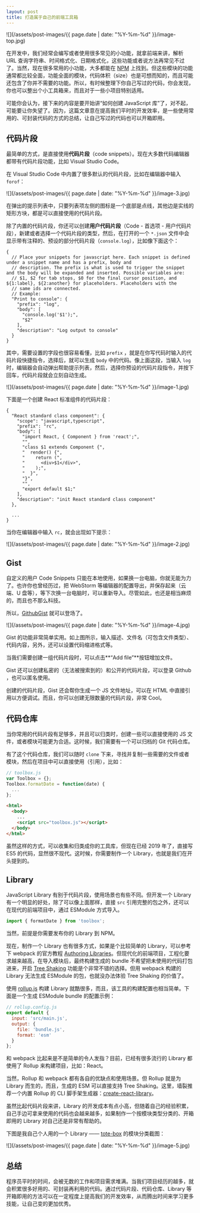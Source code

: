 ```yaml
---
layout: post
title: 打造属于自己的前端工具箱
---
```


![](/assets/post-images/{{ page.date | date: "%Y-%m-%d" }}/image-top.jpg)

在开发中，我们经常会编写或者使用很多常见的小功能，就拿前端来讲，解析 URL 查询字符串、时间格式化、日期格式化，这些功能或者说方法再常见不过了。当然，现在很多常用的小功能，大多都能在 [NPM](https://www.npmjs.com/) 上找到。但这些模块的功能通常都比较全面，功能全面的模块，代码体积（size）也是可想而知的，而且可能还包含了你并不需要的功能。所以，有时候整理下你自己写过的代码，你会发现，你也可以整出个小工具箱来，而且对于一些小项目特别适用。

可能你会认为，接下来的内容是要开始讲“如何创建 JavaScript 库”了，对不起，可能要让你失望了。因为，这篇文章意在提高我们平时的开发效率，是一些使用常用的、可封装代码的方式的总结，让自己写过的代码也可以开箱即用。

## 代码片段

最简单的方式，是直接使用**代码片段**（code snippets）。现在大多数代码编辑器都带有代码片段功能，比如 Visual Studio Code。

在 Visual Studio Code 中内置了很多默认的代码片段，比如在编辑器中输入 `forof`：

![](/assets/post-images/{{ page.date | date: "%Y-%m-%d" }}/image-3.jpg)

在弹出的提示列表中，只要列表项左侧的图标是一个底部是点线，其他边是实线的矩形方块，都是可以直接使用的代码片段。

除了内置的代码片段，你还可以创建**用户代码片段**（Code - 首选项 - 用户代码片段），新建或者选择一个代码片段的类型，然后，在打开的一个 `*.json` 文件中会显示带有注释的、预设的部分代码片段（`console.log`），比如像下面这个：

```
{
  // Place your snippets for javascript here. Each snippet is defined under a snippet name and has a prefix, body and
  // description. The prefix is what is used to trigger the snippet and the body will be expanded and inserted. Possible variables are:
  // $1, $2 for tab stops, $0 for the final cursor position, and ${1:label}, ${2:another} for placeholders. Placeholders with the
  // same ids are connected.
  // Example:
  "Print to console": {
    "prefix": "log",
    "body": [
      "console.log('$1');",
      "$2"
    ],
    "description": "Log output to console"
  }
}
```

其中，需要设置的字段也很容易看懂，比如 `prefix` ，就是在你写代码时输入的代码片段快捷指令，选择后，就可以生成 `body` 中的代码。像上面这段，当输入 `log` 时，编辑器会自动弹出帮助提示列表，然后，选择你预设的代码片段指令，并按下回车，代码片段就会立刻自动生成。

![](/assets/post-images/{{ page.date | date: "%Y-%m-%d" }}/image-1.jpg)

下面是一个创建 React 标准组件的代码片段：

```
{
  "React standard class component": {
    "scope": "javascript,typescript",
    "prefix": "rc",
    "body": [
      "import React, { Component } from 'react';",
      "",
      "class $1 extends Component {",
      "  render() {",
      "    return (",
      "      <div>$1</div>",
      "    );",
      "  }",
      "}",
      "",
      "export default $1;"
    ],
    "description": "init React standard class component"
  },

  ...
}
```

当你在编辑器中输入 `rc`，就会出现如下提示：

![](/assets/post-images/{{ page.date | date: "%Y-%m-%d" }}/image-2.jpg)

## Gist

自定义的用户 Code Snippets 只能在本地使用，如果换一台电脑，你就无能为力了。也许你也曾经历过，把 WebStorm 等编辑器的配置导出，并保存起来（云端、U 盘等），等下次换一台电脑时，可以重新导入。尽管如此，也还是相当麻烦的，而且也不那么科技。

所以，[GithubGist](https://gist.github.com) 就可以登场了。

![](/assets/post-images/{{ page.date | date: "%Y-%m-%d" }}/image-4.jpg)

Gist 的功能非常简单实用。如上图所示，输入描述、文件名（可包含文件类型）、代码内容，另外，还可以设置代码缩进格式等。

当我们需要创建一组代码片段时，可以点击**“Add file”**按钮增加文件。

Gist 还可以创建私密的（无法被搜索到的）和公开的代码片段，可以登录 Github ，也可以匿名使用。

创建的代码片段，Gist 还会帮你生成一个 JS 文件地址，可以在 HTML 中直接引用以方便调试。而且，你可以创建无限数量的代码片段，非常 Cool。

## 代码仓库

当你常用的代码片段有足够多，并且可以归类时，创建一些可以直接使用的 JS 文件，或者模块可能更为合适。这时候，我们需要有一个可以归档的 Git 代码仓库。

有了这个代码仓库，我们可以随时 `clone` 下来，寻找并复制一些需要的文件或者模块，然后在项目中可以直接使用（引用），比如：

```js
// toolbox.js
var Toolbox = {};
Toolbox.formatDate = function(date) {
  ...
};
```

```html
<html>
  <body>
    ...
    <script src="toolbox.js"></script>
  </body>
</html>
```

虽然这样的方式，可以收集和归类成你的工具库，但现在已经 2019 年了，直接写 ES5 的代码，显然很不现代。这时候，你需要制作一个 Library，也就是我们在开头提到的。

## Library

JavaScript Library 有别于代码片段，使用场景也有些不同。但开发一个 Library 有一个明显的好处，除了可以像上面那样，直接 `src` 引用完整的包之外，还可以在现代的前端项目中，通过 ESModule 方式导入。

```js
import { formatDate } from 'toolbox';
```

当然，前提是你需要发布你的 Library 到 NPM。

现在，制作一个 Library 也有很多方式，如果是个比较简单的 Library，可以参考下 webpack 的官方教程 [Authoring Libraries](https://webpack.js.org/guides/author-libraries/)。但现代化的前端项目，工程化要求越来越高，在导入模块后，最终构建生成的 bundle 不希望把未使用的代码打包进来，开启 [Tree Shaking](https://webpack.js.org/guides/tree-shaking/) 功能是个非常不错的选择。但用 webpack 构建的 Library 无法生成 ESModule 的包，也就没办法体验 Tree Shaking 的价值了。

使用 [rollup.js](https://rollupjs.org/) 构建 Library 就酷很多，而且，该工具的构建配置也相当简单。下面是一个生成 ESModule bundle 的配置示例：

```js
// rollup.config.js
export default {
  input: 'src/main.js',
  output: {
    file: 'bundle.js',
    format: 'esm'
  }
};
```

和 webpack 比起来是不是简单的令人发指？目前，已经有很多流行的 Library 都使用了 Rollup 来构建项目，比如：React。

当然，Rollup 和 webpack 都有各自的优缺点和使用场景。但 Rollup 就是为 Library 而生的，而且，生成的 ESM 可以直接支持 Tree Shaking。这里，墙裂推荐一个内置 Rollup 的 CLI 脚手架生成器：[create-react-library](https://github.com/transitive-bullshit/create-react-library)。

虽然比起代码片段来讲，Library 的开发成本有点小高，但随着自己的经验积累，自己手边可拿来使用的代码也会越来越多，如果制作一个按模块类型分类的、开箱即用的 Library 对自己还是非常有帮助的。

下图是我自己个人用的一个 Library —— [tote-box](https://github.com/nicolaszhao/tote-box) 的模块分类截图：

![](/assets/post-images/{{ page.date | date: "%Y-%m-%d" }}/image-5.jpg)

## 总结

程序员平时的时间，会被无数的工作和项目需求堆满。当我们项目经历的越多，就会积累很多好用的、可封装再利用的代码。通过代码片段、代码仓库、Library 等开箱即用的方法可以在一定程度上提高我们的开发效率，从而腾出时间来学习更多技能，让自己变的更加优秀。
